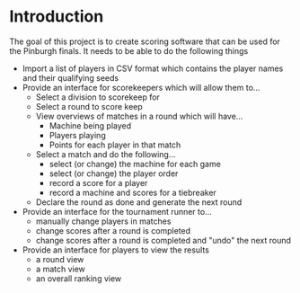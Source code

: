 # Introduction
The goal of this project is to create scoring software that can be used for the Pinburgh finals.  It needs to be able to do the following things
- Import a list of players in CSV format which contains the player names and their qualifying seeds
- Provide an interface for scorekeepers which will allow them to...
  - Select a division to scorekeep for
  - Select a round to score keep
  - View overviews of matches in a round which will have...
    - Machine being played
    - Players playing
    - Points for each player in that match
  - Select a match and do the following...
    - select (or change) the machine for each game
    - select (or change) the player order
    - record a score for a player
    - record a machine and scores for a tiebreaker
  - Declare the round as done and generate the next round 
- Provide an interface for the tournament runner to...
  - manually change players in matches
  - change scores after a round is completed 
  - change scores after a round is completed and "undo" the next round
- Provide an interface for players to view the results
  - a round view
  - a match view
  - an overall ranking view
